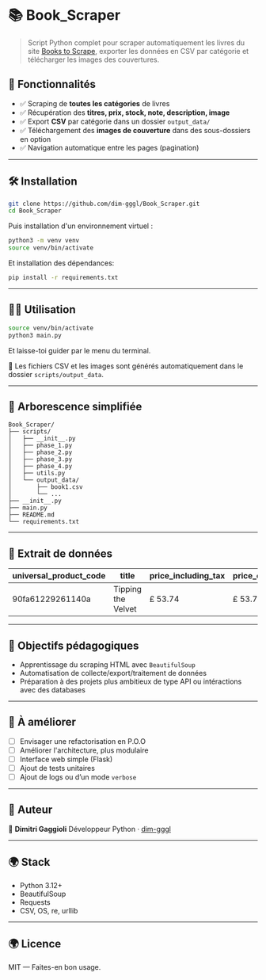 # 📚 Book\_Scraper

> Script Python complet pour scraper automatiquement les livres du site [Books to Scrape](http://books.toscrape.com/), exporter les données en CSV par catégorie et télécharger les images des couvertures.

## 🚀 Fonctionnalités

* ✅ Scraping de **toutes les catégories** de livres
* ✅ Récupération des **titres, prix, stock, note, description, image**
* ✅ Export **CSV** par catégorie dans un dossier `output_data/`
* ✅ Téléchargement des **images de couverture** dans des sous-dossiers en option
* ✅ Navigation automatique entre les pages (pagination)

---

## 🛠️ Installation

```bash
git clone https://github.com/dim-gggl/Book_Scraper.git
cd Book_Scraper
```

Puis installation d'un environnement virtuel :

```bash
python3 -m venv venv
source venv/bin/activate
```

Et installation des dépendances:

```bash
pip install -r requirements.txt
```

---

## 🧑‍💻 Utilisation


```bash
source venv/bin/activate
python3 main.py
```

Et laisse-toi guider par le menu du terminal.

📝 Les fichiers CSV et les images sont générés automatiquement dans le dossier `scripts/output_data`.

---

## 📂 Arborescence simplifiée

```
Book_Scraper/
├── scripts/
│   ├── __init__.py
│   ├── phase_1.py
│   ├── phase_2.py
│   ├── phase_3.py
│   ├── phase_4.py
│   ├── utils.py
│   └── output_data/
│       ├── book1.csv
│       └── ...
├── __init__.py
├── main.py
├── README.md
└── requirements.txt
```

---

## 📌 Extrait de données

| universal_product_code   | title    | price_including_tax  | price_excluding_tax | number_available | category | review_rating |
| ------------------------ | --------- | ------------------- | -------------------- | ---------------- | -------- | -------------- |
| 90fa61229261140a | Tipping the Velvet | £ 53.74 | £ 53.74 | In stock (20 available) | Historical Fiction | 1/5 |

---

## 🎯 Objectifs pédagogiques

* Apprentissage du scraping HTML avec `BeautifulSoup`
* Automatisation de collecte/export/traitement de données
* Préparation à des projets plus ambitieux de type API ou intéractions avec des databases

---

## 📌 À améliorer

* [ ] Envisager une refactorisation en P.O.O
* [ ] Améliorer l'architecture, plus modulaire
* [ ] Interface web simple (Flask)
* [ ] Ajout de tests unitaires
* [ ] Ajout de logs ou d’un mode `verbose`

---

## 🧠 Auteur

👤 **Dimitri Gaggioli**
Développeur Python · [dim-gggl](https://github.com/dim-gggl)

---

## 🌍 Stack

* Python 3.12+
* BeautifulSoup
* Requests
* CSV, OS, re, urllib

---

## 🌍 Licence

MIT — Faites-en bon usage.
